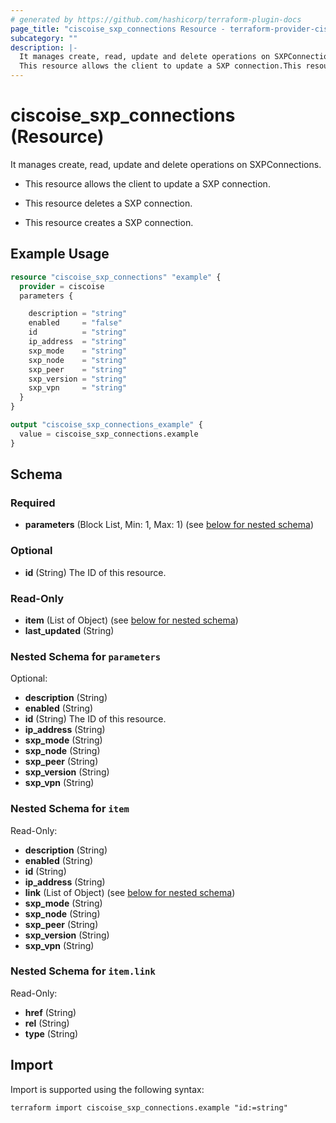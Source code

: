 ```yaml
---
# generated by https://github.com/hashicorp/terraform-plugin-docs
page_title: "ciscoise_sxp_connections Resource - terraform-provider-ciscoise"
subcategory: ""
description: |-
  It manages create, read, update and delete operations on SXPConnections.
  This resource allows the client to update a SXP connection.This resource deletes a SXP connection.This resource creates a SXP connection.
---
```


# ciscoise_sxp_connections (Resource)

It manages create, read, update and delete operations on SXPConnections.

- This resource allows the client to update a SXP connection.

- This resource deletes a SXP connection.

- This resource creates a SXP connection.

## Example Usage

```terraform
resource "ciscoise_sxp_connections" "example" {
  provider = ciscoise
  parameters {

    description = "string"
    enabled     = "false"
    id          = "string"
    ip_address  = "string"
    sxp_mode    = "string"
    sxp_node    = "string"
    sxp_peer    = "string"
    sxp_version = "string"
    sxp_vpn     = "string"
  }
}

output "ciscoise_sxp_connections_example" {
  value = ciscoise_sxp_connections.example
}
```

<!-- schema generated by tfplugindocs -->
## Schema

### Required

- **parameters** (Block List, Min: 1, Max: 1) (see [below for nested schema](#nestedblock--parameters))

### Optional

- **id** (String) The ID of this resource.

### Read-Only

- **item** (List of Object) (see [below for nested schema](#nestedatt--item))
- **last_updated** (String)

<a id="nestedblock--parameters"></a>
### Nested Schema for `parameters`

Optional:

- **description** (String)
- **enabled** (String)
- **id** (String) The ID of this resource.
- **ip_address** (String)
- **sxp_mode** (String)
- **sxp_node** (String)
- **sxp_peer** (String)
- **sxp_version** (String)
- **sxp_vpn** (String)


<a id="nestedatt--item"></a>
### Nested Schema for `item`

Read-Only:

- **description** (String)
- **enabled** (String)
- **id** (String)
- **ip_address** (String)
- **link** (List of Object) (see [below for nested schema](#nestedobjatt--item--link))
- **sxp_mode** (String)
- **sxp_node** (String)
- **sxp_peer** (String)
- **sxp_version** (String)
- **sxp_vpn** (String)

<a id="nestedobjatt--item--link"></a>
### Nested Schema for `item.link`

Read-Only:

- **href** (String)
- **rel** (String)
- **type** (String)

## Import

Import is supported using the following syntax:

```shell
terraform import ciscoise_sxp_connections.example "id:=string"
```
